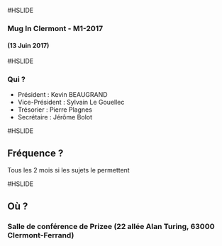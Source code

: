 #HSLIDE

### Mug In Clermont - M1-2017
#### (13 Juin 2017)

#HSLIDE
### Qui ?
* Président : Kevin BEAUGRAND
* Vice-Président : Sylvain Le Gouellec
* Trésorier : Pierre Plagnes
* Secrétaire : Jérôme Bolot

#HSLIDE
## Fréquence ?
Tous les 2 mois si les sujets le permettent

#HSLIDE
## Où ?
### Salle de conférence de Prizee (22 allée Alan Turing, 63000 Clermont-Ferrand)
